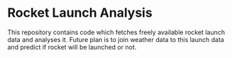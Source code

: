 # Rocket Launch Analysis
This repository contains code which fetches freely available rocket launch data and analyses it. 
Future plan is to join weather data to this launch data and predict if rocket will be launched or not.
